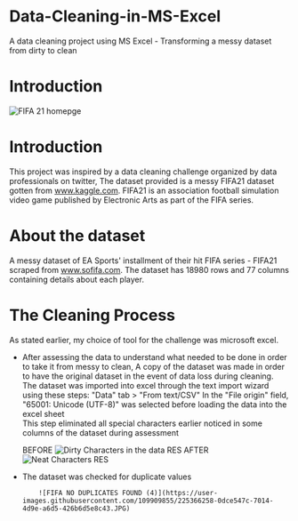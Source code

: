 # Data-Cleaning-in-MS-Excel
A data cleaning project using MS Excel - Transforming a messy dataset from dirty to clean
# Introduction
![FIFA 21 homepge](https://user-images.githubusercontent.com/109909855/225309511-bc13c4d3-6abc-46a8-9e63-6bd4f359ac4d.jpg)
# Introduction
This project was inspired by a data cleaning challenge organized by data professionals on twitter, The dataset provided is a messy FIFA21 dataset gotten  from www.kaggle.com. 
FIFA21 is an association football simulation video game published by Electronic Arts as part of the FIFA series.
# About the dataset
A messy dataset of EA Sports' installment of their hit FIFA series - FIFA21 scraped from www.sofifa.com. The dataset has 18980 rows and 77 columns containing details about each player.
# The Cleaning Process
As stated earlier, my choice of tool for the challenge was microsoft excel.

- After assessing the data to understand what needed to be done in order to take it from messy to clean, A copy of the dataset was made in order to have the original dataset in the event of data loss during cleaning. The dataset was imported into excel through the text import wizard using these steps:
         "Data" tab > "From text/CSV"
         In the "File origin" field, "65001: Unicode (UTF-8)" was selected before loading the data into the excel sheet  
         This step eliminated all special characters earlier noticed in some columns of the dataset during assessment 
         
         
    BEFORE ![Dirty Characters in the data RES](https://user-images.githubusercontent.com/109909855/225361159-e1c31d8a-2de2-441c-8b78-57a2a392ed0a.JPG)  AFTER  ![Neat Characters RES](https://user-images.githubusercontent.com/109909855/225361387-3e85c742-7f9a-4790-bb83-e59be2405ff3.JPG)

- The dataset was checked for duplicate values

            
          ![FIFA NO DUPLICATES FOUND (4)](https://user-images.githubusercontent.com/109909855/225366258-0dce547c-7014-4d9e-a6d5-426b6d5e8c43.JPG)





